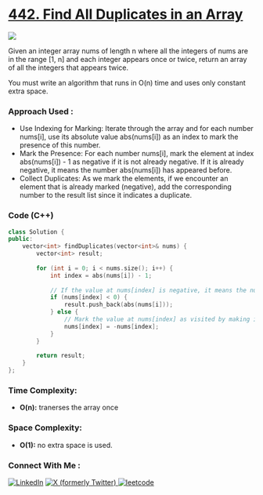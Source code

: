 # [442. Find All Duplicates in an Array](https://leetcode.com/problems/find-all-duplicates-in-an-array/description/)

![](https://badgen.net/badge/Level/Medium/yellow)

Given an integer array nums of length n where all the integers of nums are in the range [1, n] and each integer appears once or twice, return an array of all the integers that appears twice.

You must write an algorithm that runs in O(n) time and uses only constant extra space.

### Approach Used :

-   Use Indexing for Marking: Iterate through the array and for each number nums[i], use its absolute value abs(nums[i]) as an index to mark the presence of this number.
-   Mark the Presence: For each number nums[i], mark the element at index abs(nums[i]) - 1 as negative if it is not already negative. If it is already negative, it means the number abs(nums[i]) has appeared before.
-   Collect Duplicates: As we mark the elements, if we encounter an element that is already marked (negative), add the corresponding number to the result list since it indicates a duplicate.

### Code (C++)

```cpp
class Solution {
public:
    vector<int> findDuplicates(vector<int>& nums) {
        vector<int> result;
        
        for (int i = 0; i < nums.size(); i++) {
            int index = abs(nums[i]) - 1;
            
            // If the value at nums[index] is negative, it means the number at this index has been seen before
            if (nums[index] < 0) {
                result.push_back(abs(nums[i]));
            } else {
                // Mark the value at nums[index] as visited by making it negative
                nums[index] = -nums[index];
            }
        }
        
        return result;
    }
};

```

### Time Complexity:
- **O(n):** tranerses the array once

### Space Complexity:
- **O(1):** no extra space is used.


### Connect With Me : 

<a href="https://www.linkedin.com/in/shivam-ray-b4306524a/" target="_blank"><img src="https://img.shields.io/badge/LinkedIn-0077B5?style=for-the-badge&logo=linkedin&logoColor=white" alt="LinkedIn"></a>
<a href="https://x.com/rai_shivam11/" target="_blank"><img src="https://img.shields.io/badge/Twitter-1DA1F2?style=for-the-badge&logo=twitter&logoColor=white" alt="X (formerly Twitter)">
</a>
<a href="https://leetcode.com/u/shrunited0702/" target="_blank"><img src="https://img.shields.io/badge/LeetCode-000000?style=for-the-badge&logo=LeetCode&logoColor=#d16c06" alt="leetcode">
</a>